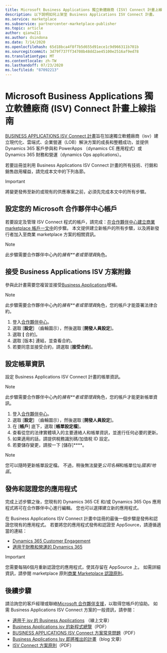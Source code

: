 ```yaml
---
title: Microsoft Business Applications 獨立軟體廠商 (ISV) Connect 計畫上線指南
description: 以下說明如何上架至 Business Applications ISV Connect 計畫。
ms.service: marketplace
ms.subservice: partnercenter-marketplace-publisher
ms.topic: article
author: qianw211
ms.author: dsindona
ms.date: 7/14/2020
ms.openlocfilehash: 65d18bca4f8f7b5d655d91ece1c9d966311b701b
ms.sourcegitcommit: 3d79f737ff34708b48dd2ae45100e2516af9ed78
ms.translationtype: MT
ms.contentlocale: zh-TW
ms.lasthandoff: 07/23/2020
ms.locfileid: "87092213"
---
```

# <a name="microsoft-business-applications-independent-software-vendor-isv-connect-program-onboarding-guide"></a>Microsoft Business Applications 獨立軟體廠商 (ISV) Connect 計畫上線指南

[BUSINESS APPLICATIONS ISV Connect 計畫](https://partner.microsoft.com/solutions/business-applications/isv-overview)旨在加速獨立軟體廠商（isv）建立現代化、雲端式、企業營運（LOB）解決方案的成長和整體成功，並提供 Dynamics 365 客戶參與和 PowerApps （dynamics CE 應用程式）或 Dynamics 365 財務和營運（dynamics Ops applications）。 

若要註冊並利用 Business Applications ISV Connect 計畫的所有技術、行銷和銷售啟用權益，請完成本文中的下列各節。 

> [!IMPORTANT]
> 將變更發佈至新的或現有的供應專案之前，必須先完成本文中的所有步驟。

## <a name="set-up-your-microsoft-partner-center-account"></a>設定您的 Microsoft 合作夥伴中心帳戶

若要設定及管理 ISV Connect 程式的帳戶，請完成：[在合作夥伴中心建立商業 marketplace 帳戶一文中](https://docs.microsoft.com/azure/marketplace/partner-center-portal/create-account)的步驟。 本文提供建立新帳戶的所有步驟，以及將新發行者加入至商業 marketplace 方案的相關資訊。

> [!NOTE]
> 此步驟需要合作夥伴中心內的*擁有**者或管理員*角色。

## <a name="accept-the-business-applications-isv-program-addendum"></a>接受 Business Applications ISV 方案附錄

參與此計畫需要您複習並接受[Business Applications](https://aka.ms/bizappsisvaddendum)增補。

> [!NOTE]
> 此步驟需要合作夥伴中心內的*擁有**者或管理員*角色，您的帳戶才能簽署法律合約。 

1.  登入[合作夥伴中心](https://partner.microsoft.com/dashboard)。
2.  選取 [**設定**] （齒輪圖示），然後選取 [**開發人員設定**]。
3.  選取 **[** 合約]。
4.  選取 [版本] 連結，並查看合約。
5.  若要同意並接受合約，請選取 [**接受合約**]。

## <a name="set-up-your-billing-information"></a>設定帳單資訊

設定 Business Applications ISV Connect 計畫的帳單資訊。

> [!NOTE]
> 此步驟需要合作夥伴中心內的*擁有**者或管理員*角色，您的帳戶才能更新帳單資訊。

1.  登入[合作夥伴中心](https://partner.microsoft.com/dashboard)。
2.  選取 [**設定**] （齒輪圖示），然後選取 [**開發人員設定**]。
3.  在 [**帳戶**] 底下，選取 [**帳單設定檔**]。
4.  查看從您的法律實體填入的主要連絡人和帳單資訊，並進行任何必要的更新。
5.  如果適用的話，請提供稅務識別碼/加值稅 ID 設定。
6.  若要儲存變更，請按一下 [儲存]****。

> [!NOTE]
> 您可以隨時更新帳單設定檔。 不過，稍後無法變更*公司名稱*和帳單位址*國家/地區*。

## <a name="publish-and-certify-your-application"></a>發佈和認證您的應用程式

完成上述步驟之後，您現有的 Dynamics 365 CE 和/或 Dynamics 365 Ops 應用程式將可在合作夥伴中心進行編輯。 您也可以選擇建立新的應用程式。

在 Business Applications ISV Connect 計畫中註冊的最後一個步驟是發佈和認證您現有的應用程式。 若要將您的應用程式發佈和認證至 AppSource，請遵循適當的連結： 

- [Dynamics 365 Customer Engagement](https://docs.microsoft.com/powerapps/developer/common-data-service/publish-app-appsource) 
- [適用于財務和營運的 Dynamics 365](https://docs.microsoft.com/dynamics365/fin-ops-core/dev-itpro/lcs-solutions/lcs-solutions-app-source)

> [!IMPORTANT]
> 您需要每隔6個月重新認證您的應用程式，使其存留在 AppSource 上。 如需詳細資訊，請參閱 marketplace 原則[商業 Marketplace 認證原則](https://docs.microsoft.com/legal/marketplace/certification-policies)。 

## <a name="next-steps"></a>後續步驟

請洽詢您的客戶經理或聯絡[Microsoft 合作夥伴支援](https://aka.ms/marketplacepublishersupport)，以取得您帳戶的協助。 如需 Business Applications ISV Connect 方案的一般資訊，請參閱：

- [適用于 isv 的 Business Applications](https://partner.microsoft.com/solutions/business-applications/isv-overview) （線上文章）
- [Business Applications isv 的新程式總覽](https://aka.ms/BizAppsISVProgram)（PDF）
- [BUSINESS APPLICATIONS ISV Connect 方案常見問題](https://assetsprod.microsoft.com/business-applications-partner-faq.pdf)（PDF）
- [Business Applications Isv 即將推出的計畫](https://cloudblogs.microsoft.com/dynamics365/bdm/2019/04/17/upcoming-program-for-business-applications-isvs/)（blog 文章）
- [ISV Connect 方案原則](https://aka.ms/bizappsisvpolicies)（PDF）
